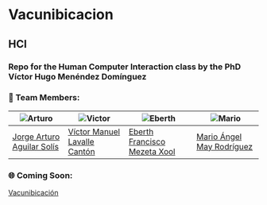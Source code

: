 # Vacunibicacion
## HCI
### Repo for the Human Computer Interaction class by the PhD Víctor Hugo Menéndez Domínguez

### 👥 Team Members:

| ![Arturo](https://i.ibb.co/JChr4tN/Arturo.png) | ![Victor](https://i.ibb.co/hXWxtJW/Me.png)| ![Eberth](https://i.ibb.co/Xkv3fMR/Eberth.png)| ![Mario](https://i.ibb.co/Q8jk2pv/Mario.png)
| ----- | ---- | ----- | ----- |
| <a href="https://github.com/artrune"> Jorge Arturo Aguilar Solís </a>| <a href="https://github.com/VictorLavalle"> Víctor Manuel Lavalle Cantón</a> | <a href="https://github.com/EberthMezeta"> Eberth Francisco Mezeta Xool </a> | <a href="https://github.com/MarioMay"> Mario Ángel May Rodríguez </a> |

### 🌐 Coming Soon:
<a href="https://the-webones.github.io/Vacunibicacion/">Vacunibicación </a>

